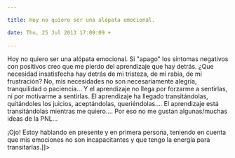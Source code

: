 ```yaml
---

title: Hoy no quiero ser una alópata emocional.

date: Thu, 25 Jul 2013 17:09:09 +
 
---
```

Hoy no quiero ser una alópata emocional. 
Si "apago" los síntomas negativos con positivos creo que me pierdo del aprendizaje que hay detrás. ¿Que necesidad insatisfecha hay detrás de mi tristeza, de mi rabia, de mi frustración? No, mis necesidades no son necesariamente alegría, tranquilidad o paciencia... Y el aprendizaje no llega por forzarme a sentirlas, ni por motivarme a sentirlas. El aprendizaje ha llegado transitándolas, quitándoles los juicios, aceptándolas, queriéndolas.... El aprendizaje está transitándolas mientras me quiero....
Por eso no me gustan algunas/muchas ideas de la PNL... 





¡Ojo! Estoy hablando en presente y en primera persona, teniendo en cuenta que mis emociones no son incapacitantes y que tengo la energía para transitarlas.]]>
